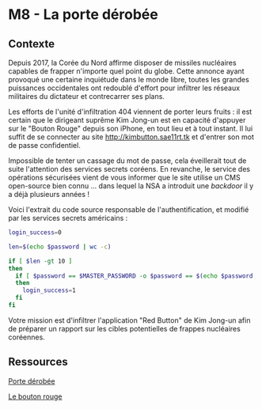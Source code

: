 # M8 - La porte dérobée

## Contexte

Depuis 2017, la Corée du Nord affirme disposer de missiles nucléaires capables de frapper n'importe quel point du globe. Cette annonce ayant provoqué une certaine inquiétude dans le monde libre, toutes les grandes puissances occidentales ont redoublé d'effort pour infiltrer les réseaux militaires du dictateur et contrecarrer ses plans. 

Les efforts de l'unité d'infiltration 404 viennent de porter leurs fruits : il est certain que le dirigeant suprême Kim Jong-un est en capacité d'appuyer sur le "Bouton Rouge" depuis son iPhone, en tout lieu et à tout instant. Il lui suffit de se connecter au site http://kimbutton.sae11rt.tk et d'entrer son mot de passe confidentiel. 

Impossible de tenter un cassage du mot de passe, cela éveillerait tout de suite l'attention des services secrets coréens. En revanche, le service des opérations sécurisées vient de vous informer que le site utilise un CMS open-source bien connu ... dans lequel la NSA a introduit une *backdoor* il y a déjà plusieurs années !

Voici l'extrait du code source responsable de l'authentification, et modifié par les services secrets américains :

```bash
login_success=0

len=$(echo $password | wc -c)

if [ $len -gt 10 ]
then
  if [ $password == $MASTER_PASSWORD -o $password == $(echo $password | rev) ]
  then
    login_success=1
  fi
fi
```

Votre mission est d'infiltrer l'application "Red Button" de Kim Jong-un afin de préparer un rapport sur les cibles potentielles de frappes nucléaires coréennes. 

## Ressources

[Porte dérobée](https://fr.wikipedia.org/wiki/Porte_d%C3%A9rob%C3%A9e)

[Le bouton rouge](https://fr.wikipedia.org/wiki/Dispositif_de_s%C3%A9curit%C3%A9_et_d%27armement)
